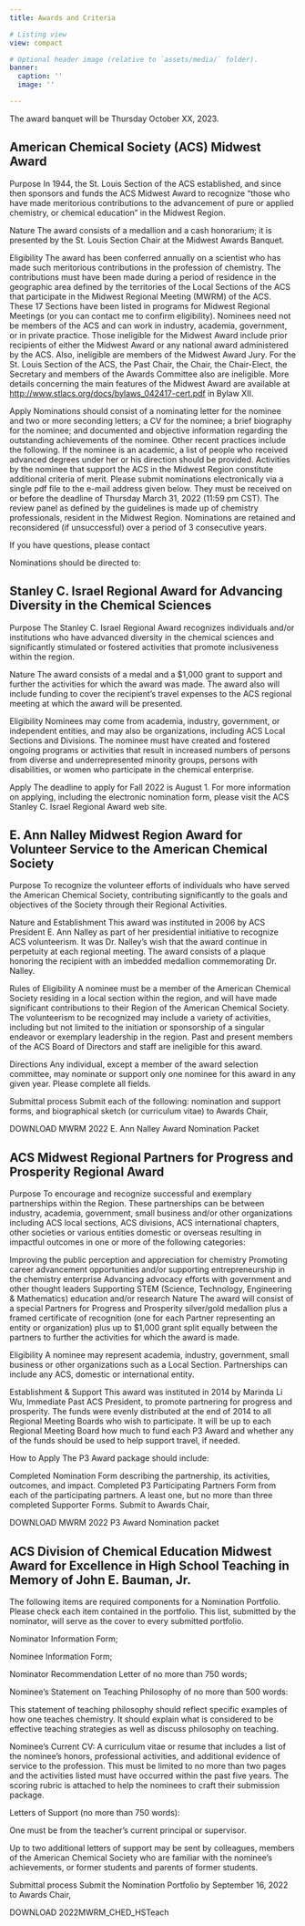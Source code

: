 ```yaml
---
title: Awards and Criteria

# Listing view
view: compact

# Optional header image (relative to `assets/media/` folder).
banner:
  caption: ''
  image: ''

---
```

The award banquet will be Thursday October XX, 2023.

## American Chemical Society (ACS) Midwest Award
Purpose
In 1944, the St. Louis Section of the ACS established, and since then sponsors and funds the ACS Midwest Award to recognize “those who have made meritorious contributions to the advancement of pure or applied chemistry, or chemical education” in the Midwest Region.

Nature
The award consists of a medallion and a cash honorarium; it is presented by the St. Louis Section Chair at the Midwest Awards Banquet.

Eligibility
The award has been conferred annually on a scientist who has made such meritorious contributions in the profession of chemistry.  The contributions must have been made during a period of residence in the geographic area defined by the territories of the Local Sections of the ACS that participate in the Midwest Regional Meeting (MWRM) of the ACS.  These 17 Sections have been listed in programs for Midwest Regional Meetings (or you can contact me to confirm eligibility).  Nominees need not be members of the ACS and can work in industry, academia, government, or in private practice.  Those ineligible for the Midwest Award include prior recipients of either the Midwest Award or any national award administered by the ACS.  Also, ineligible are members of the Midwest Award Jury.  For the St. Louis Section of the ACS, the Past Chair, the Chair, the Chair-Elect, the Secretary and members of the Awards Committee also are ineligible.  More details concerning the main features of the Midwest Award are available at http://www.stlacs.org/docs/bylaws_042417-cert.pdf in Bylaw XII.

Apply
Nominations should consist of a nominating letter for the nominee and two or more seconding letters; a CV for the nominee; a brief biography for the nominee; and documented and objective information regarding the outstanding achievements of the nominee.  Other recent practices include the following.  If the nominee is an academic, a list of people who received advanced degrees under her or his direction should be provided.  Activities by the nominee that support the ACS in the Midwest Region constitute additional criteria of merit.  Please submit nominations electronically via a single pdf file to the e-mail address given below.  They must be received on or before the deadline of Thursday March 31, 2022 (11:59 pm CST).  The review panel as defined by the guidelines is made up of chemistry professionals, resident in the Midwest Region.  Nominations are retained and reconsidered (if unsuccessful) over a period of 3 consecutive years.

If you have questions, please contact 

Nominations should be directed to:

## Stanley C. Israel Regional Award for Advancing Diversity in the Chemical Sciences
Purpose
The Stanley C. Israel Regional Award recognizes individuals and/or institutions who have advanced diversity in the chemical sciences and significantly stimulated or fostered activities that promote inclusiveness within the region.

Nature
The award consists of a medal and a $1,000 grant to support and further the activities for which the award was made. The award also will include funding to cover the recipient’s travel expenses to the ACS regional meeting at which the award will be presented.

Eligibility
Nominees may come from academia, industry, government, or independent entities, and may also be organizations, including ACS Local Sections and Divisions. The nominee must have created and fostered ongoing programs or activities that result in increased numbers of persons from diverse and underrepresented minority groups, persons with disabilities, or women who participate in the chemical enterprise.

Apply
The deadline to apply for Fall 2022 is August 1. For more information on applying, including the electronic nomination form, please visit the ACS Stanley C. Israel Regional Award web site.

## E. Ann Nalley Midwest Region Award for Volunteer Service to the American Chemical Society
Purpose
To recognize the volunteer efforts of individuals who have served the American Chemical Society, contributing significantly to the goals and objectives of the Society through their Regional Activities.

Nature and Establishment
This award was instituted in 2006 by ACS President E. Ann Nalley as part of her presidential initiative to recognize ACS volunteerism. It was Dr. Nalley’s wish that the award continue in perpetuity at each regional meeting. The award consists of a plaque honoring the recipient with an imbedded medallion commemorating Dr. Nalley.

Rules of Eligibility
A nominee must be a member of the American Chemical Society residing in a local section within the region, and will have made significant contributions to their Region of the American Chemical Society. The volunteerism to be recognized may include a variety of activities, including but not limited to the initiation or sponsorship of a singular endeavor or exemplary leadership in the region. Past and present members of the ACS Board of Directors and staff are ineligible for this award.

Directions
Any individual, except a member of the award selection committee, may nominate or support only one nominee for this award in any given year. Please complete all fields.

Submittal process
Submit each of the following: nomination and support forms, and biographical sketch (or curriculum vitae) to Awards Chair, 

DOWNLOAD MWRM 2022 E. Ann Nalley Award Nomination Packet

## ACS Midwest Regional Partners for Progress and Prosperity Regional Award
Purpose
To encourage and recognize successful and exemplary partnerships within the Region. These partnerships can be between industry, academia, government, small business and/or other organizations including ACS local sections, ACS divisions, ACS international chapters, other societies or various entities domestic or overseas resulting in impactful outcomes in one or more of the following categories:

Improving the public perception and appreciation for chemistry
Promoting career advancement opportunities and/or supporting entrepreneurship in the chemistry enterprise
Advancing advocacy efforts with government and other thought leaders
Supporting STEM (Science, Technology, Engineering & Mathematics) education and/or research
Nature
The award will consist of a special Partners for Progress and Prosperity silver/gold medallion plus a framed certificate of recognition (one for each Partner representing an entity or organization) plus up to $1,000 grant split equally between the partners to further the activities for which the award is made.

Eligibility
A nominee may represent academia, industry, government, small business or other organizations such as a Local Section. Partnerships can include any ACS, domestic or international entity.

Establishment & Support
This award was instituted in 2014 by Marinda Li Wu, Immediate Past ACS President, to promote partnering for progress and prosperity. The funds were evenly distributed at the end of 2014 to all Regional Meeting Boards who wish to participate. It will be up to each Regional Meeting Board how much to fund each P3 Award and whether any of the funds should be used to help support travel, if needed.

How to Apply
The P3 Award package should include:

Completed Nomination Form describing the partnership, its activities, outcomes, and impact.
Completed P3 Participating Partners Form from each of the participating partners.
A least one, but no more than three completed Supporter Forms.
Submit to Awards Chair, 

DOWNLOAD MWRM 2022 P3 Award Nomination packet

## ACS Division of Chemical Education Midwest Award for Excellence in High School Teaching in Memory of John E. Bauman, Jr.
The following items are required components for a Nomination Portfolio.  Please check each item contained in the portfolio. This list, submitted by the nominator, will serve as the cover to every submitted portfolio.

Nominator Information Form;

Nominee Information Form;

Nominator Recommendation Letter of no more than 750 words;

Nominee’s Statement on Teaching Philosophy of no more than 500 words:

This statement of teaching philosophy should reflect specific examples of how one teaches chemistry.  It should explain what is considered to be effective teaching strategies as well as discuss philosophy on teaching.

Nominee’s Current CV:
A curriculum vitae or resume that includes a list of the nominee’s honors, professional activities, and additional evidence of service to the profession.  This must be limited to no more than two pages and the activities listed must have occurred within the past five years.  The scoring rubric is attached to help the nominees to craft their submission package.

Letters of Support (no more than 750 words):

One must be from the teacher’s current principal or supervisor.

Up to two additional letters of support may be sent by colleagues, members of the American Chemical Society who are familiar with the nominee’s achievements, or former students and parents of former students.

Submittal process
Submit the Nomination Portfolio by September 16, 2022 to Awards Chair,

DOWNLOAD 2022MWRM_CHED_HSTeach